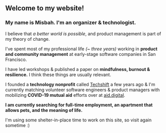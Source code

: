 ## Welcome to my website!

### My name is Misbah. I'm an organizer & technologist. 

I believe that _a better world is possible_, and product management is part of my theory of change.

I've spent most of my professional life _(~ three years)_ working in **product and community management** at early-stage software companies in San Francisco.

I have led workshops & published a paper on **mindfulness, burnout & resilience.** 
I think these things are usually relevant.

I founded a **technology nonprofit** called [Techshift](http://techshift.org) a few years ago & I'm currently matching volunteer software engineers & product managers with mobilizing **COVID-19 mutual aid** efforts over at [aid.digital](http://aid.digital).

**I am currently searching for full-time employment, an apartment that allows pets, and the meaning of life.**

I'm using some shelter-in-place time to work on this site, so visit again sometime :)

